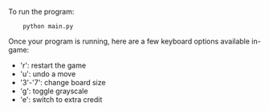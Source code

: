 To run the program:
```
    python main.py
```
Once your program is running, here are a few keyboard options available in-game:
- 'r': restart the game
- 'u': undo a move
- '3'-'7': change board size
- 'g': toggle grayscale
- 'e': switch to extra credit